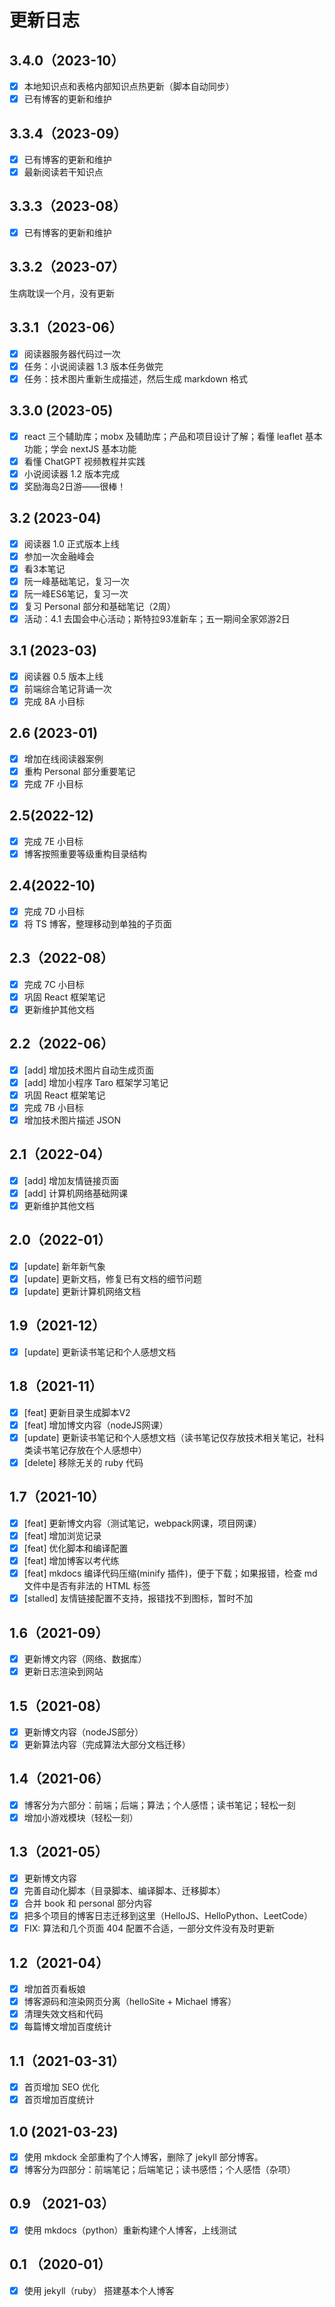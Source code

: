 # 更新日志

## 3.4.0（2023-10）

- [x] 本地知识点和表格内部知识点热更新（脚本自动同步）
- [x] 已有博客的更新和维护

## 3.3.4（2023-09）

- [x] 已有博客的更新和维护
- [x] 最新阅读若干知识点

## 3.3.3（2023-08）

- [x] 已有博客的更新和维护

## 3.3.2（2023-07）

生病耽误一个月，没有更新

## 3.3.1（2023-06）
- [x] 阅读器服务器代码过一次
- [x] 任务：小说阅读器 1.3 版本任务做完
- [x] 任务：技术图片重新生成描述，然后生成 markdown 格式

## 3.3.0 (2023-05)
- [x] react 三个辅助库；mobx 及辅助库；产品和项目设计了解；看懂 leaflet 基本功能；学会 nextJS 基本功能
- [x] 看懂 ChatGPT 视频教程并实践
- [x] 小说阅读器 1.2 版本完成
- [x] 奖励海岛2日游——很棒！

## 3.2 (2023-04)
- [x] 阅读器 1.0 正式版本上线
- [x] 参加一次金融峰会
- [x] 看3本笔记
- [x] 阮一峰基础笔记，复习一次
- [x] 阮一峰ES6笔记，复习一次
- [x] 复习 Personal 部分和基础笔记（2周）
- [x] 活动：4.1 去国会中心活动；斯特拉93准新车；五一期间全家郊游2日

## 3.1 (2023-03)
- [x] 阅读器 0.5 版本上线
- [x] 前端综合笔记背诵一次
- [x] 完成 8A 小目标

## 2.6 (2023-01)
- [x] 增加在线阅读器案例
- [x] 重构 Personal 部分重要笔记
- [x] 完成 7F 小目标

## 2.5(2022-12)

- [x] 完成 7E 小目标
- [x] 博客按照重要等级重构目录结构

## 2.4(2022-10)

- [x] 完成 7D 小目标
- [x] 将 TS 博客，整理移动到单独的子页面

## 2.3（2022-08）

- [x] 完成 7C 小目标
- [x] 巩固 React 框架笔记
- [x] 更新维护其他文档

## 2.2（2022-06）

- [x] [add] 增加技术图片自动生成页面
- [x] [add] 增加小程序 Taro 框架学习笔记
- [x] 巩固 React 框架笔记
- [x] 完成 7B 小目标
- [x] 增加技术图片描述 JSON 

## 2.1（2022-04）
- [x] [add] 增加友情链接页面
- [x] [add] 计算机网络基础网课
- [x] 更新维护其他文档

## 2.0（2022-01）
- [x] [update] 新年新气象
- [x] [update] 更新文档，修复已有文档的细节问题
- [x] [update] 更新计算机网络文档

## 1.9（2021-12）
- [x] [update] 更新读书笔记和个人感想文档

## 1.8（2021-11）
- [x] [feat] 更新目录生成脚本V2
- [x] [feat] 增加博文内容（nodeJS网课）
- [x] [update] 更新读书笔记和个人感想文档（读书笔记仅存放技术相关笔记，社科类读书笔记存放在个人感想中）
- [x] [delete] 移除无关的 ruby 代码

## 1.7（2021-10）

- [x] [feat] 更新博文内容（测试笔记，webpack网课，项目网课）
- [x] [feat] 增加浏览记录
- [x] [feat] 优化脚本和编译配置
- [x] [feat] 增加博客以考代练
- [x] [feat] mkdocs 编译代码压缩(minify 插件)，便于下载；如果报错，检查 md 文件中是否有非法的 HTML 标签
- [x] [stalled] 友情链接配置不支持，报错找不到图标，暂时不加

## 1.6（2021-09）

- [x] 更新博文内容（网络、数据库）
- [x] 更新日志渲染到网站

## 1.5（2021-08）

- [x] 更新博文内容（nodeJS部分）
- [x] 更新算法内容（完成算法大部分文档迁移）

## 1.4（2021-06）

- [x] 博客分为六部分：前端；后端；算法；个人感悟；读书笔记；轻松一刻
- [x] 增加小游戏模块（轻松一刻）

## 1.3（2021-05）

- [x] 更新博文内容
- [x] 完善自动化脚本（目录脚本、编译脚本、迁移脚本）
- [x] 合并 book 和 personal 部分内容
- [x] 把多个项目的博客日志迁移到这里（HelloJS、HelloPython、LeetCode）
- [x] FIX: 算法和几个页面 404 配置不合适，一部分文件没有及时更新

## 1.2（2021-04）

- [x] 增加首页看板娘
- [x] 博客源码和渲染网页分离（helloSite + Michael 博客）
- [x] 清理失效文档和代码
- [x] 每篇博文增加百度统计

## 1.1（2021-03-31）

- [x] 首页增加 SEO 优化
- [x] 首页增加百度统计

## 1.0  (2021-03-23)

- [x] 使用 mkdock 全部重构了个人博客，删除了 jekyll 部分博客。
- [x] 博客分为四部分：前端笔记；后端笔记；读书感悟；个人感悟（杂项）

## 0.9 （2021-03）

- [x] 使用 mkdocs（python）重新构建个人博客，上线测试

## 0.1 （2020-01）

- [x] 使用 jekyll（ruby） 搭建基本个人博客
